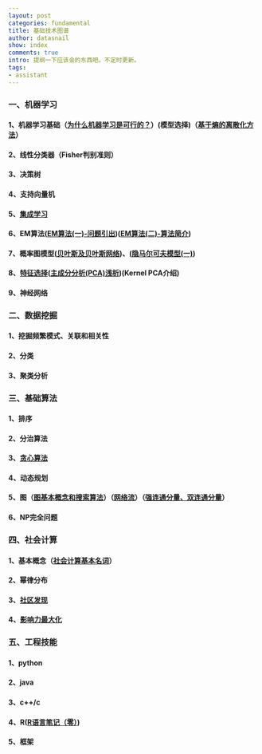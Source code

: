 ```yaml
---
layout: post
categories: fundamental
title: 基础技术图谱
author: datasnail
show: index
comments: true
intro: 提纲一下应该会的东西吧。不定时更新。
tags:
- assistant
---
```


### 一、机器学习 
#### 1、机器学习基础（[为什么机器学习是可行的？](/fundamental/2017/12/02/y_machine_learning_works.html)）(模型选择)（[基于熵的离散化方法](/papers/2018/09/20/mdlp.html)）
#### 2、线性分类器（Fisher判别准则）
#### 3、决策树
#### 4、支持向量机
#### 5、[集成学习](/fundamental/2018/06/27/machine_learning_01.html)
#### 6、EM算法([EM算法(一)-问题引出](/fundamental/2018/07/06/machine_learning_em.html))([EM算法(二)-算法简介](/fundamental/2018/08/09/machine_learning_em2.html))
#### 7、概率图模型([贝叶斯及贝叶斯网络](/fundamental/2017/03/28/bayesian.html))、([隐马尔可夫模型(一)](/fundamental/2017/03/21/markovchain.html))
#### 8、[特征选择](/fundamental/2017/11/25/feature_engineering.html)([主成分分析(PCA)浅析](/fundamental/2018/10/08/pca.html))(Kernel PCA介绍)
#### 9、神经网络
### 二、数据挖掘
#### 1、挖掘频繁模式、关联和相关性
#### 2、分类
#### 3、聚类分析
### 三、基础算法
#### 1、排序
#### 2、分治算法
#### 3、[贪心算法](/fundamental/2018/07/01/algorithms_01.html)
#### 4、动态规划
#### 5、图（[图基本概念和搜索算法](/fundamental/2018/07/01/algorithms_graph.html)）（[网络流](/fundamental/2018/07/03/algorithms_graph_flow.html)）（[强连通分量、双连通分量](/fundamental/2018/07/05/algorithms_connected_component.html)）
#### 6、NP完全问题
### 四、社会计算
#### 1、基本概念（[社会计算基本名词](/fundamental/2016/10/23/social_computing_notions.html)）
#### 2、幂律分布
#### 3、[社区发现](/fundamental/2017/02/12/community_detection.html)
#### 4、[影响力最大化](/papers/2017/03/09/influence_maxization.html)
### 五、工程技能
#### 1、python
#### 2、java
#### 3、c++/c
#### 4、R([R语言笔记（零）](/language/2017/10/02/r0.html))
#### 5、框架